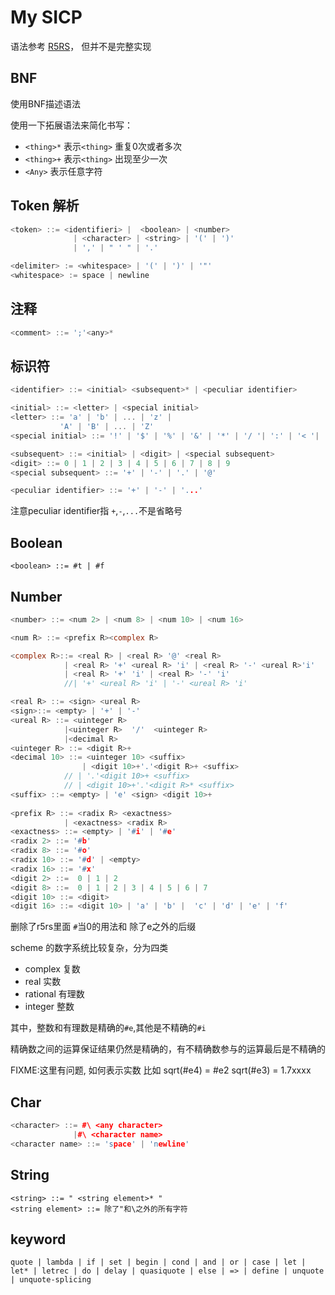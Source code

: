 # My SICP

语法参考 [R5RS](https://schemers.org/Documents/Standards/R5RS/)， 但并不是完整实现

## BNF

使用BNF描述语法

使用一下拓展语法来简化书写：

- `<thing>*`​ 表示`<thing>` 重复0次或者多次
- `<thing>+`​ 表示`<thing>` 出现至少一次
- `<Any>` 表示任意字符

##  Token 解析

```cpp
<token> ::= <identifieri> |  <boolean> | <number> 
              | <character> | <string> | '(' | ')'
              | ',' | " ' " | '.' 

<delimiter> := <whitespace> | '(' | ')' | '"'
<whitespace> := space | newline
```

## 注释

```cpp
<comment> ::= ';'<any>*
```

## 标识符

```cpp
<identifier> ::= <initial> <subsequent>* | <peculiar identifier>

<initial> ::= <letter> | <special initial>
<letter> ::= 'a' | 'b' | ... | 'z' | 
		   'A' | 'B' | ... | 'Z' 
<special initial> ::= '!' | '$' | '%' | '&' | '*' | '/ '| ':' | '< '| '=' | '>' | '?' | '^'|'_' | '~'

<subsequent> ::= <initial> | <digit> | <special subsequent>
<digit> ::= 0 | 1 | 2 | 3 | 4 | 5 | 6 | 7 | 8 | 9
<special subsequent> ::= '+' | '-' | '.' | '@'

<peculiar identifier> ::= '+' | '-' | '...'
```

注意peculiar identifier指 `+`,`-`,`...`不是省略号

## Boolean

```
<boolean> ::= #t | #f
```

## Number

```c
<number> ::= <num 2> | <num 8> | <num 10> | <num 16>

<num R> ::= <prefix R><complex R>

<complex R>::= <real R> | <real R> '@' <real R>
			| <real R> '+' <ureal R> 'i' | <real R> '-' <ureal R>'i'
			| <real R> '+' 'i' | <real R> '-' 'i'
			//| '+' <ureal R> 'i' | '-' <ureal R> 'i'

<real R> ::= <sign> <ureal R>
<sign>::= <empty> | '+' | '-'
<ureal R> ::= <uinteger R> 
			|<uinteger R>  '/'  <uinteger R> 
			|<decimal R>
<uinteger R> ::= <digit R>+
<decimal 10> ::= <uinteger 10> <suffix> 
    			| <digit 10>+'.'<digit R>+ <suffix> 
    		// | '.'<digit 10>+ <suffix> 
    		// | <digit 10>+'.'<digit R>* <suffix> 
<suffix> ::= <empty> | 'e' <sign> <digit 10>+
    
<prefix R> ::= <radix R> <exactness> 
    		| <exactness> <radix R> 
<exactness> ::= <empty> | '#i' | '#e'
<radix 2> ::= '#b'
<radix 8> ::= '#o'
<radix 10> ::= '#d' | <empty>
<radix 16> ::= '#x'
<digit 2> ::=  0 | 1 | 2
<digit 8> ::=  0 | 1 | 2 | 3 | 4 | 5 | 6 | 7 
<digit 10> ::= <digit>
<digit 16> ::= <digit 10> | 'a' | 'b' |  'c' | 'd' | 'e' | 'f'
```

删除了r5rs里面 `#`当0的用法和 除了e之外的后缀

scheme 的数字系统比较复杂，分为四类  

- complex 复数
- real 实数
- rational 有理数
- integer 整数

其中，整数和有理数是精确的`#e`,其他是不精确的`#i`

精确数之间的运算保证结果仍然是精确的，有不精确数参与的运算最后是不精确的

FIXME:这里有问题, 如何表示实数 比如 sqrt(#e4) = #e2 sqrt(#e3) = 1.7xxxx

## Char

```cpp
<character> ::= #\ <any character> 
    		  |#\ <character name>
<character name> ::= 'space' | 'newline'
```

## String

```
<string> ::= " <string element>* "
<string element> ::= 除了"和\之外的所有字符
```

## keyword

```
quote | lambda | if | set | begin | cond | and | or | case | let | let* | letrec | do | delay | quasiquote | else | => | define | unquote | unquote-splicing
```



